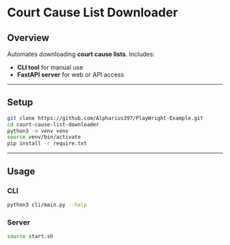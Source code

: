 # Court Cause List Downloader

## Overview

Automates downloading **court cause lists**. Includes:

* **CLI tool** for manual use
* **FastAPI server** for web or API access

---

## Setup

```bash
git clone https://github.com/Alpharius397/PlayWright-Example.git
cd court-cause-list-downloader
python3 -m venv venv
source venv/bin/activate
pip install -r require.txt
```

---

## Usage

### CLI

```bash
python3 cli/main.py --help
```

### Server

```bash
source start.sh
```